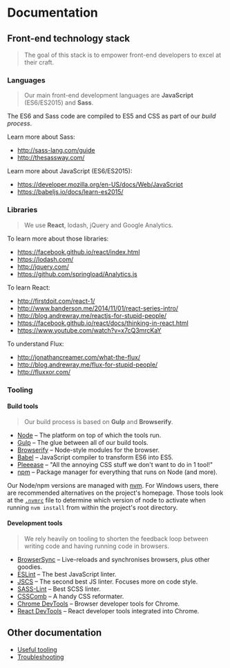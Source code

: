 Documentation
=============

## Front-end technology stack

> The goal of this stack is to empower front-end developers to excel at their craft.

### Languages

> Our main front-end development languages are __JavaScript__ (ES6/ES2015) and __Sass__.

The ES6 and Sass code are compiled to ES5 and CSS as part of our _build process_.

Learn more about Sass:

- http://sass-lang.com/guide
- http://thesassway.com/

Learn more about JavaScript (ES6/ES2015):

- https://developer.mozilla.org/en-US/docs/Web/JavaScript
- https://babeljs.io/docs/learn-es2015/

### Libraries

> We use __React__, lodash, jQuery and Google Analytics.

To learn more about those libraries:

- https://facebook.github.io/react/index.html
- https://lodash.com/
- http://jquery.com/
- https://github.com/springload/Analytics.js

To learn React:

- http://firstdoit.com/react-1/
- http://www.banderson.me/2014/11/01/react-series-intro/
- http://blog.andrewray.me/reactjs-for-stupid-people/
- https://facebook.github.io/react/docs/thinking-in-react.html
- https://www.youtube.com/watch?v=x7cQ3mrcKaY

To understand Flux:

- http://jonathancreamer.com/what-the-flux/
- http://blog.andrewray.me/flux-for-stupid-people/
- http://fluxxor.com/

### Tooling

#### Build tools

> Our build process is based on __Gulp__ and __Browserify__.

- [Node](https://nodejs.org/) – The platform on top of which the tools run.
- [Gulp](http://gulpjs.com/) – The glue between all of our build tools.
- [Browserify](http://browserify.org/) – Node-style modules for the browser.
- [Babel](https://babeljs.io/) – JavaScript compiler to transform ES6 into ES5.
- [Pleeease](http://pleeease.io/) – "All the annoying CSS stuff we don't want to do in 1 tool!"
- [npm](https://www.npmjs.com) – Package manager for everything that runs on Node (and more).

Our Node/npm versions are managed with [nvm](https://github.com/creationix/nvm). For Windows users, there are recommended alternatives on the project's homepage. Those tools look at the [`.nvmrc`](https://github.com/springload/frontend-starter-kit/blob/master/.nvmrc) file to determine which version of node to activate when running `nvm install` from within the project's root directory.

#### Development tools

> We rely heavily on tooling to shorten the feedback loop between writing code and having running code in browsers.

- [BrowserSync](http://www.browsersync.io/) – Live-reloads and synchronises browsers, plus other goodies.
- [ESLint](http://eslint.org/) – The best JavaScript linter.
- [JSCS](http://jscs.info/) – The second best JS linter. Focuses more on code style.
- [SASS-Lint](https://github.com/sasstools/sass-lint) – Best SCSS linter.
- [CSSComb](http://csscomb.com/) – A handy CSS reformater.
- [Chrome DevTools](https://developer.chrome.com/devtools) – Browser developer tools for Chrome.
- [React DevTools](https://chrome.google.com/webstore/detail/react-developer-tools/fmkadmapgofadopljbjfkapdkoienihi?hl=en) – React developer tools integrated into Chrome.

## Other documentation

- [Useful tooling](https://github.com/springload/frontend-starter-kit/blob/master/docs/useful-tooling.md)
- [Troubleshooting](https://github.com/springload/frontend-starter-kit/blob/master/docs/troubleshooting.md)
